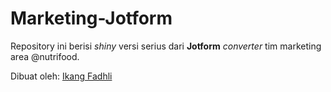 # Marketing-Jotform

Repository ini berisi _shiny_ versi serius dari __Jotform__ _converter_ tim marketing area @nutrifood.

Dibuat oleh: [Ikang Fadhli](https://ikanx101.com/)
